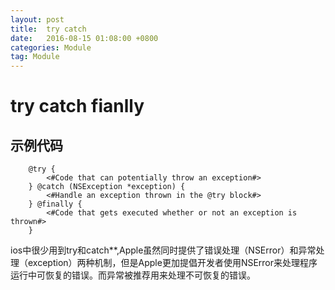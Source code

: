 ```yaml
---
layout: post
title:  try catch
date:   2016-08-15 01:08:00 +0800
categories: Module
tag: Module
---
```

# try catch fianlly
## 示例代码  

```
    @try {
        <#Code that can potentially throw an exception#>
    } @catch (NSException *exception) {
        <#Handle an exception thrown in the @try block#>
    } @finally {
        <#Code that gets executed whether or not an exception is thrown#>
    }
```   
 
ios中很少用到try和catch**,Apple虽然同时提供了错误处理（NSError）和异常处理（exception）两种机制，但是Apple更加提倡开发者使用NSError来处理程序运行中可恢复的错误。而异常被推荐用来处理不可恢复的错误。
